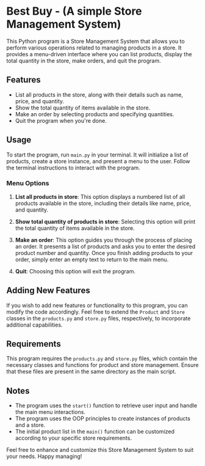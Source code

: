 # Best Buy - (A simple Store Management System)

This Python program is a Store Management System that allows you to perform various operations related to managing
products in a store. It provides a menu-driven interface where you can list products, display the total quantity in the
store, make orders, and quit the program.

## Features

- List all products in the store, along with their details such as name, price, and quantity.
- Show the total quantity of items available in the store.
- Make an order by selecting products and specifying quantities.
- Quit the program when you're done.

## Usage

To start the program, run `main.py` in your terminal. It will initialize a list of products, create a store instance,
and present a menu to the user. Follow the terminal instructions to interact with the program.

### Menu Options

1. **List all products in store**: This option displays a numbered list of all products available in the store,
   including their details like name, price, and quantity.

2. **Show total quantity of products in store**: Selecting this option will print the total quantity of items available
   in the store.

3. **Make an order**: This option guides you through the process of placing an order. It presents a list of products and
   asks you to enter the desired product number and quantity. Once you finish adding products to your order, simply
   enter an empty text to return to the main menu.

4. **Quit**: Choosing this option will exit the program.

## Adding New Features

If you wish to add new features or functionality to this program, you can modify the code accordingly. Feel free to
extend the `Product` and `Store` classes in the `products.py` and `store.py` files, respectively, to incorporate
additional capabilities.

## Requirements

This program requires the `products.py` and `store.py` files, which contain the necessary classes and functions for
product and store management. Ensure that these files are present in the same directory as the main script.

## Notes

- The program uses the `start()` function to retrieve user input and handle the main menu interactions.
- The program uses the OOP principles to create instances of products and a store.
- The initial product list in the `main()` function can be customized according to your specific store requirements.

Feel free to enhance and customize this Store Management System to suit your needs. Happy managing!